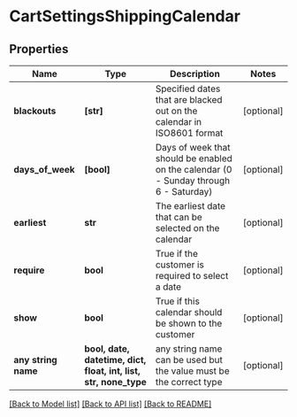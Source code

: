 # CartSettingsShippingCalendar


## Properties
Name | Type | Description | Notes
------------ | ------------- | ------------- | -------------
**blackouts** | **[str]** | Specified dates that are blacked out on the calendar in ISO8601 format | [optional] 
**days_of_week** | **[bool]** | Days of week that should be enabled on the calendar (0 - Sunday through 6 - Saturday) | [optional] 
**earliest** | **str** | The earliest date that can be selected on the calendar | [optional] 
**require** | **bool** | True if the customer is required to select a date | [optional] 
**show** | **bool** | True if this calendar should be shown to the customer | [optional] 
**any string name** | **bool, date, datetime, dict, float, int, list, str, none_type** | any string name can be used but the value must be the correct type | [optional]

[[Back to Model list]](../README.md#documentation-for-models) [[Back to API list]](../README.md#documentation-for-api-endpoints) [[Back to README]](../README.md)


